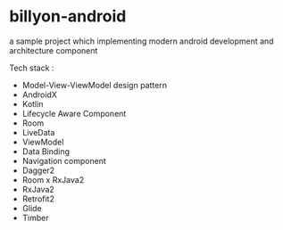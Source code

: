 # billyon-android
a sample project which implementing modern android development and architecture component

Tech stack : 
- Model-View-ViewModel design pattern
- AndroidX
- Kotlin
- Lifecycle Aware Component
- Room
- LiveData
- ViewModel
- Data Binding
- Navigation component
- Dagger2
- Room x RxJava2
- RxJava2
- Retrofit2
- Glide
- Timber


